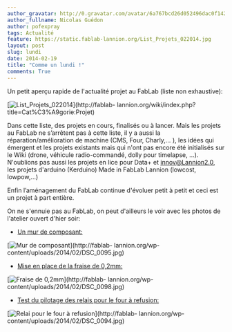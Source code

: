 ```yaml
---
author_gravatar: http://0.gravatar.com/avatar/6a767bcd26d052496dac0f142243cb82?s=96&d=mm&r=g
author_fullname: Nicolas Guédon
author: pofexpray
tags: Actualité
feature: https://static.fablab-lannion.org/List_Projets_022014.jpg
layout: post
slug: lundi
date: 2014-02-19
title: "Comme un lundi !"
comments: True
---
```

Un petit aperçu rapide de l'actualité projet au FabLab (liste non exhaustive):

[![List_Projets_022014](https://static.fablab-lannion.org/List_Projets_022014-1024x644.jpg)](http://fablab-
lannion.org/wiki/index.php?title=Cat%C3%A9gorie:Projet)

Dans cette liste, des projets en cours, finalisés ou à lancer. Mais les
projets au FabLab ne s’arrêtent pas à cette liste, il y a aussi la
réparation/amélioration de machine (CMS, Four, Charly,… ), les idées qui
émergent et les projets existants mais qui n'ont pas encore été initialisés
sur le Wiki (drone, véhicule radio-commandé, dolly pour timelapse, …).
N'oublions pas aussi les projets en lice pour Data+ et innov@Lannion2.0, les
projets d'arduino (Kerduino) Made in FabLab Lannion (lowcost, lowpow,…)

Enfin l’aménagement du FabLab continue d'évoluer petit à petit et ceci est un
projet à part entière.

On ne s'ennuie pas au FabLab, on peut d'ailleurs le voir avec les photos de
l'atelier ouvert d'hier soir:

  * [Un mur de composant:](http://fablab-lannion.org/wp-content/uploads/2014/02/DSC_0095.jpg)

[![Mur de
composant](https://static.fablab-lannion.org/DSC_0095-300x168.jpg)](http://fablab-
lannion.org/wp-content/uploads/2014/02/DSC_0095.jpg)

  * [Mise en place de la fraise de 0,2mm:](http://fablab-lannion.org/wp-content/uploads/2014/02/DSC_0098.jpg)

[![Fraise de
0,2mm](https://static.fablab-lannion.org/DSC_0098-300x168.jpg)](http://fablab-
lannion.org/wp-content/uploads/2014/02/DSC_0098.jpg)

  * [Test du pilotage des relais pour le four à refusion:](http://fablab-lannion.org/wp-content/uploads/2014/02/DSC_0094.jpg)

[![Relai pour le four à
refusion](https://static.fablab-lannion.org/DSC_0094-300x168.jpg)](http://fablab-
lannion.org/wp-content/uploads/2014/02/DSC_0094.jpg)


